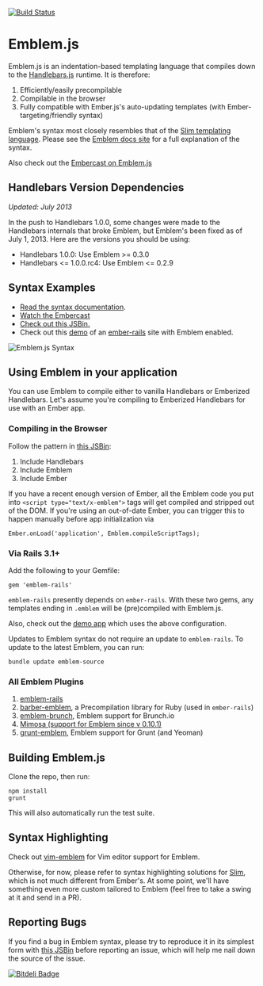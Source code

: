 [![Build Status](https://travis-ci.org/machty/emblem.js.png)](https://travis-ci.org/machty/emblem.js)

# Emblem.js

Emblem.js is an indentation-based templating language that compiles
down to the [Handlebars.js](https://github.com/wycats/handlebars.js/)
runtime. It is therefore:

1. Efficiently/easily precompilable
1. Compilable in the browser
1. Fully compatible with Ember.js's auto-updating templates (with
   Ember-targeting/friendly syntax)

Emblem's syntax most closely resembles that of the 
[Slim templating language](http://slim-lang.com/). Please see the 
[Emblem docs site](http://www.emblemjs.com) for a full explanation 
of the syntax.

Also check out the 
[Embercast on Emblem.js](http://www.embercasts.com/episodes/2)

## Handlebars Version Dependencies 

_Updated: July 2013_

In the push to Handlebars 1.0.0, some changes were made to the Handlebars 
internals that broke Emblem, but Emblem's been fixed as of July 1, 2013.
Here are the versions you should be using:

- Handlebars 1.0.0: Use Emblem >= 0.3.0
- Handlebars <= 1.0.0.rc4: Use Emblem <= 0.2.9

## Syntax Examples

- [Read the syntax documentation](http://www.emblemjs.com/syntax).
- [Watch the Embercast](http://www.embercasts.com/episodes/2)
- [Check out this JSBin.](http://jsbin.com/ulegec/47/edit)
- Check out this [demo](http://emblem-test.herokuapp.com/) of 
  an [ember-rails](https://github.com/machty/ember-rails) site
  with Emblem enabled.

![Emblem.js Syntax](https://s3.amazonaws.com/machty/emblem-sample.png)

## Using Emblem in your application

You can use Emblem to compile either to vanilla Handlebars or Emberized
Handlebars. Let's assume you're compiling to Emberized Handlebars
for use with an Ember app.

### Compiling in the Browser 

Follow the pattern in [this JSBin](http://jsbin.com/ulegec/47/edit):

1. Include Handlebars
1. Include Emblem
1. Include Ember

If you have a recent enough version of Ember, all the Emblem code you
put into `<script type="text/x-emblem">` tags will get compiled and
stripped out of the DOM. If you're using an out-of-date Ember, you
can trigger this to happen manually before app initialization via

```
Ember.onLoad('application', Emblem.compileScriptTags);
```

### Via Rails 3.1+

Add the following to your Gemfile:

```
gem 'emblem-rails'
```

`emblem-rails` presently depends on `ember-rails`. With these 
two gems, any templates ending in `.emblem` will be (pre)compiled 
with Emblem.js.

Also, check out the [demo app](https://github.com/machty/emblem-rails-demo)
which uses the above configuration.

Updates to Emblem syntax do not require an update to `emblem-rails`. To
update to the latest Emblem, you can run:
    
    bundle update emblem-source

### All Emblem Plugins

1. [emblem-rails](https://github.com/alexspeller/emblem-rails)
1. [barber-emblem](https://github.com/machty/barber-emblem), a
   Precompilation library for Ruby (used in `ember-rails`)
1. [emblem-brunch](https://github.com/machty/emblem-brunch), Emblem
   support for Brunch.io
1. [Mimosa (support for Emblem since v 0.10.1)](https://github.com/dbashford/mimosa)
1. [grunt-emblem](https://github.com/wordofchristian/grunt-emblem), Emblem support for Grunt (and Yeoman)

## Building Emblem.js

Clone the repo, then run:

```
npm install
grunt
```

This will also automatically run the test suite. 

## Syntax Highlighting

Check out [vim-emblem](https://github.com/heartsentwined/vim-emblem)
for Vim editor support for Emblem.

Otherwise, for now, please refer to syntax highlighting solutions for
[Slim](http://slim-lang.com/), which is not much different
from Ember's. At some point, we'll have something even more
custom tailored to Emblem (feel free to take a swing at it
and send in a PR).

## Reporting Bugs

If you find a bug in Emblem syntax, please try to reproduce it in
its simplest form with 
[this JSBin](http://jsbin.com/ucanam/527/edit) before reporting an
issue, which will help me nail down the source of the issue.

[![Bitdeli Badge](https://d2weczhvl823v0.cloudfront.net/machty/emblem.js/trend.png)](https://bitdeli.com/free "Bitdeli Badge")

